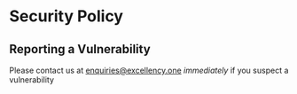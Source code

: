 # Security Policy


## Reporting a Vulnerability

Please contact us at enquiries@excellency.one *immediately* if you suspect a vulnerability
